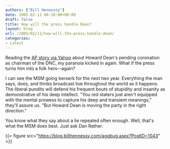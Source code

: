 ```yaml
---
authors: ["Bill Hennessy"]
date: 2005-02-11 06:18:00+00:00
draft: false
title: How will the press handle Dean?
layout: blog
url: /2005/02/11/how-will-the-press-handle-dean/
categories:
- Latest
---
```


Reading the [AP story via Yahoo](https://news.yahoo.com/news?tmpl=story&u=/ap/20050210/ap_on_re_us/democrats_chair_5) about Howard Dean's pending coronation as chairman of the DNC, my paranoia kicked in again. What if the press turns him into a folk hero--again?




I can see the MSM going berserk for the next two year. Everything the man says, does, and thinks broadcast live throughout the world as it happens. The liberal pundits will defend his frequent bouts of stupidity and insanity as demonstrative of his deep intellect. "You red staters just aren't equipped with the mental prowess to capture his deep and transient meanings," they'll assure us. "But Howard Dean is moving the party in the right direction."




You know what they say about a lie repeated often enough. Well, that's what the MSM does best. Just ask Dan Rather.

{{< figure src="https://blog.billhennessy.com/aggbug.aspx?PostID=1043" >}}

